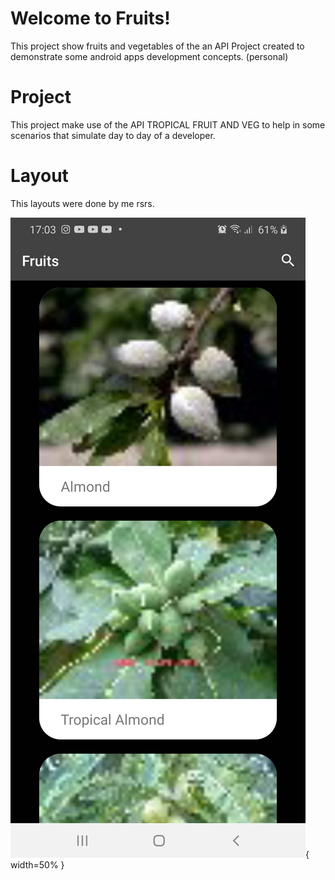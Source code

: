# Welcome to Fruits!
This project show fruits and vegetables of the an  API
Project created to demonstrate some android apps development concepts. (personal)

# Project
This project make use of the  API TROPICAL FRUIT AND VEG to help in some scenarios that simulate day to day of a developer.

# Layout
This layouts were done by me rsrs.

![Main Screen - All fruits and vegetables](https://github.com/dijoncavalcante/Fruits/blob/main/Screenshot_20210309-170331_Fruits.jpg){ width=50% }
